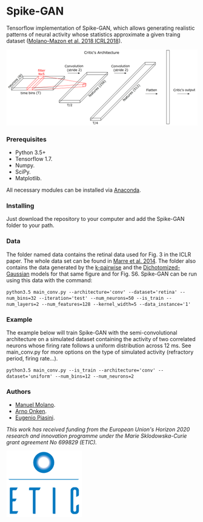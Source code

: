# Spike-GAN

Tensorflow implementation of Spike-GAN, which allows generating realistic patterns of neural activity whose statistics approximate a given traing dataset ([Molano-Mazon et al. 2018 ICRL2018](https://openreview.net/forum?id=r1VVsebAZ)). 

![alt tag](figs/architecture.png)

### Prerequisites

* Python 3.5+
* Tensorflow 1.7.
* Numpy.
* SciPy.
* Matplotlib.

All necessary modules can be installed via [Anaconda](https://anaconda.org/). 

### Installing

Just download the repository to your computer and add the Spike-GAN folder to your path.


### Data
The folder named data contains the retinal data used for Fig. 3 in the ICLR paper. The whole data set can be found in [Marre et al. 2014](https://datarep.app.ist.ac.at/61/). The folder also contains the data generated by the [k-pairwise](http://journals.plos.org/ploscompbiol/article?id=10.1371/journal.pcbi.1003408) and the [Dichotomized-Gaussian](https://www.frontiersin.org/articles/10.3389/fncom.2010.00144/full) models for that same figure and for Fig. S6. Spike-GAN can be run using this data with the command:

```
python3.5 main_conv.py --architecture='conv' --dataset='retina' --num_bins=32 --iteration='test' --num_neurons=50 --is_train --num_layers=2 --num_features=128 --kernel_width=5 --data_instance='1'
```

### Example

The example below will train Spike-GAN with the semi-convolutional architecture on a simulated dataset containing the activity of two correlated neurons whose firing rate follows a uniform distribution across 12 ms. See main_conv.py for more options on the type of simulated activity (refractory period, firing rate...).

```
python3.5 main_conv.py --is_train --architecture='conv' --dataset='uniform' --num_bins=12 --num_neurons=2 
```




### Authors
* [Manuel Molano](https://github.com/manuelmolano).
* [Arno Onken](https://github.com/asnelt).
* [Eugenio Piasini](https://github.com/epiasini).

*This work has received funding from the European Union's Horizon 2020 research and innovation programme under the Marie Sklodowska-Curie grant agreement No 699829 (ETIC).*

<img src="figs/LOGO.png " alt="ETIC" width="200px"/>
